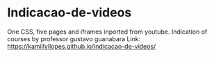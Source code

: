 # Indicacao-de-videos
One CSS, five pages and iframes inported from youtube. Indication of courses by professor gustavo guanabara
Link: https://kamillyllopes.github.io/indicacao-de-videos/
